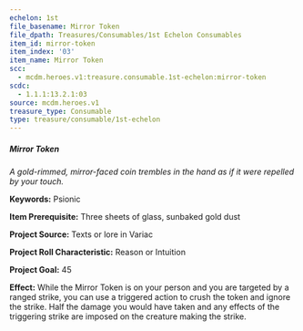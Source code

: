 ```yaml
---
echelon: 1st
file_basename: Mirror Token
file_dpath: Treasures/Consumables/1st Echelon Consumables
item_id: mirror-token
item_index: '03'
item_name: Mirror Token
scc:
  - mcdm.heroes.v1:treasure.consumable.1st-echelon:mirror-token
scdc:
  - 1.1.1:13.2.1:03
source: mcdm.heroes.v1
treasure_type: Consumable
type: treasure/consumable/1st-echelon
---
```


##### Mirror Token

*A gold-rimmed, mirror-faced coin trembles in the hand as if it were repelled by your touch.*

**Keywords:** Psionic

**Item Prerequisite:** Three sheets of glass, sunbaked gold dust

**Project Source:** Texts or lore in Variac

**Project Roll Characteristic:** Reason or Intuition

**Project Goal:** 45

**Effect:** While the Mirror Token is on your person and you are targeted by a ranged strike, you can use a triggered action to crush the token and ignore the strike. Half the damage you would have taken and any effects of the triggering strike are imposed on the creature making the strike.
